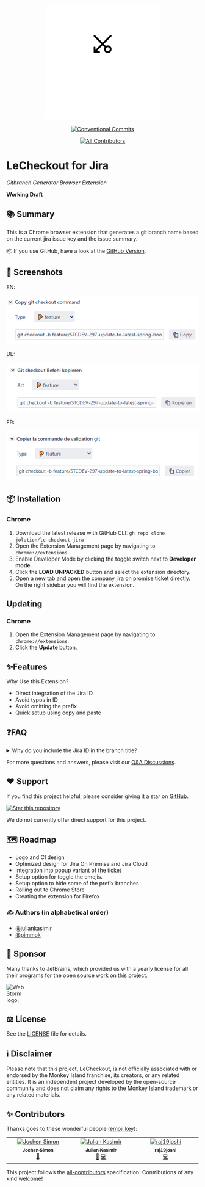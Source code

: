 <p align="center">
    <picture>
        <source media="(prefers-color-scheme: dark)" srcset="./resources/png/le-checkout-dark.png">
        <source media="(prefers-color-scheme: light)" srcset="./resources/png/le-checkout-light.png">
        <img alt="Shows the banner of Le Checkout, with its logo" src="./resources/png/le-checkout-dark.png" width="300">
    </picture>
</p>

<div align="center">

[![Conventional Commits](https://img.shields.io/badge/Conventional%20Commits-1.0.0-%23FE5196?logo=conventionalcommits&logoColor=white)](https://conventionalcommits.org)
<!-- ALL-CONTRIBUTORS-BADGE:START - Do not remove or modify this section -->
[![All Contributors](https://img.shields.io/badge/all_contributors-3-orange.svg?style=flat-square)](#contributors-)
<!-- ALL-CONTRIBUTORS-BADGE:END -->

</div>

# LeCheckout for Jira

_Gitbranch Generator Browser Extension_

**Working Draft**

## 📚 Summary

This is a Chrome browser extension that generates a git branch name based on the current jira issue key and the issue
summary.

:package: If you use GitHub, have a look at the [GitHub Version](https://github.com/jolution/le-checkout-github).

## 🌟 Screenshots

EN:

![App Screenshot EN](screenshot.png)

DE:

![App Screenshot DE](screenshot2.png)

FR:

![App Screenshot FR](screenshot3.png)

## 📦 Installation

### Chrome

1. Download the latest release with GitHub CLI:
   `gh repo clone jolution/le-checkout-jira`
2. Open the Extension Management page by navigating to `chrome://extensions`.
3. Enable Developer Mode by clicking the toggle switch next to **Developer mode**.
4. Click the **LOAD UNPACKED** button and select the extension directory.
5. Open a new tab and open the company jira on promise ticket directly. On the right sidebar you will find the
   extension.

## Updating

### Chrome

1. Open the Extension Management page by navigating to `chrome://extensions`.
2. Click the **Update** button.

## ✨Features

Why Use this Extension?

- Direct integration of the Jira ID
- Avoid typos in ID
- Avoid omitting the prefix
- Quick setup using copy and paste

## ❓FAQ

<details>
<summary>Why do you include the Jira ID in the branch title?</summary>
<p>This allows us to make assignments more easily and, among other things, work with jira-prepare-commit-msg in projects.</p>
</details>

For more questions and answers, please visit our [Q&A Discussions](https://github.com/jolution/le-checkout-jira/discussions/categories/q-a).

## ❤️ Support

If you find this project helpful, please consider giving it a star on [GitHub](https://github.com/jolution/le-checkout-jira).

[![Star this repository](https://img.shields.io/github/stars/jolution/le-checkout-jira?style=social)](https://github.com/jolution/le-checkout-jira)

We do not currently offer direct support for this project.

## 🗺️ Roadmap

- Logo and CI design
- Optimized design for Jira On Premise and Jira Cloud
- Integration into popup variant of the ticket
- Setup option for toggle the emojis.
- Setup option to hide some of the prefix branches
- Rolling out to Chrome Store
- Creating the extension for Firefox

### ✍️ Authors (in alphabetical order)

- [@juliankasimir](https://www.github.com/juliankasimir)
- [@pimmok](https://www.github.com/pimmok)

## 💎 Sponsor

Many thanks to JetBrains, which provided us with a yearly license for all their programs for the open source work on this project.

<img style="max-width: 50px" width="50" src="https://resources.jetbrains.com/storage/products/company/brand/logos/WebStorm_icon.png" alt="WebStorm logo.">

## ⚖️ License

See the [LICENSE](LICENSE) file for details.

## ℹ️ Disclaimer

Please note that this project, LeCheckout, is not officially associated with or endorsed by the Monkey Island franchise, its creators, or any related entities. It is an independent project developed by the open-source community and does not claim any rights to the Monkey Island trademark or any related materials.

## ✨ Contributors

Thanks goes to these wonderful people ([emoji key](https://allcontributors.org/docs/en/emoji-key)):

<!-- ALL-CONTRIBUTORS-LIST:START - Do not remove or modify this section -->
<!-- prettier-ignore-start -->
<!-- markdownlint-disable -->
<table>
  <tbody>
    <tr>
      <td align="center" valign="top" width="14.28%"><a href="https://jochensimon.com/"><img src="https://avatars.githubusercontent.com/u/17846993?v=4?s=100" width="100px;" alt="Jochen Simon"/><br /><sub><b>Jochen Simon</b></sub></a><br /><a href="#design-pimmok" title="Design">🎨</a></td>
      <td align="center" valign="top" width="14.28%"><a href="https://github.com/juliankasimir"><img src="https://avatars.githubusercontent.com/u/120172350?v=4?s=100" width="100px;" alt="Julian Kasimir"/><br /><sub><b>Julian Kasimir</b></sub></a><br /><a href="#ideas-juliankasimir" title="Ideas, Planning, & Feedback">🤔</a> <a href="https://github.com/jolution/le-checkout-jira/commits?author=juliankasimir" title="Code">💻</a></td>
      <td align="center" valign="top" width="14.28%"><a href="https://github.com/raj19joshi"><img src="https://avatars.githubusercontent.com/u/112689625?v=4?s=100" width="100px;" alt="raj19joshi"/><br /><sub><b>raj19joshi</b></sub></a><br /><a href="https://github.com/jolution/le-checkout-jira/commits?author=raj19joshi" title="Code">💻</a></td>
    </tr>
  </tbody>
</table>

<!-- markdownlint-restore -->
<!-- prettier-ignore-end -->

<!-- ALL-CONTRIBUTORS-LIST:END -->

This project follows the [all-contributors](https://github.com/all-contributors/all-contributors) specification. Contributions of any kind welcome!
